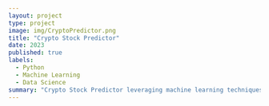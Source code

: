 ```yaml
---
layout: project
type: project
image: img/CryptoPredictor.png
title: "Crypto Stock Predictor"
date: 2023
published: true
labels:
  - Python
  - Machine Learning
  - Data Science
summary: "Crypto Stock Predictor leveraging machine learning techniques to forecast cryptocurrency stock trends."
---
```

